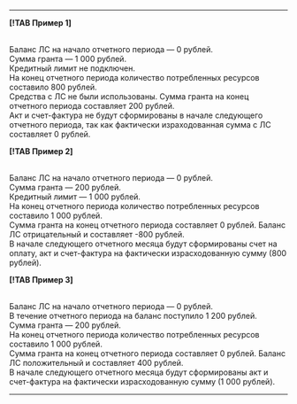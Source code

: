 
  ---  
      
 **[!TAB Пример 1]**
 
<br/>Баланс ЛС на начало отчетного периода — 0 рублей. 
<br/>Сумма гранта — 1 000 рублей.
<br/>Кредитный лимит не подключен.
<br/>На конец отчетного периода количество потребленных ресурсов составило 800 рублей.
<br/>Средства с ЛС не были использованы. Сумма гранта на конец отчетного периода составляет 200 рублей. 
<br/>Акт и счет-фактура не будут сформированы в начале следующего отчетного периода, так как фактически израходованная сумма с ЛС составляет 0 рублей.
        
 **[!TAB Пример 2]**
 
<br/>Баланс ЛС на начало отчетного периода — 0 рублей. 
<br/>Сумма гранта — 200 рублей.
<br/>Кредитный лимит — 1 000 рублей.
<br/>На конец отчетного периода количество потребленных ресурсов составило 1 000 рублей.
<br/>Сумма гранта на конец отчетного периода составляет 0 рублей. Баланс ЛС отрицательный и составляет -800 рублей. 
<br/>В начале следующего отчетного месяца будут сформированы счет на оплату, акт и счет-фактура на фактически израсходованную сумму (800 рублей).    
  
 **[!TAB Пример 3]**
   
<br/>Баланс ЛС на начало отчетного периода — 0 рублей. 
<br/>В течение отчетного периода на баланс поступило 1 200 рублей. 
<br/>Сумма гранта — 200 рублей.
<br/>На конец отчетного периода количество потребленных ресурсов составило 1 000 рублей.
<br/>Сумма гранта на конец отчетного периода составляет 0 рублей. Баланс ЛС положительный и составляет 400 рублей. 
<br/>В начале следующего отчетного месяца будут сформированы акт и счет-фактура на фактически израсходованную сумму (1 000 рублей).    
       
  ---    
 